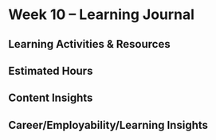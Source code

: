 
# Week 10 – Learning Journal

## Learning Activities & Resources


## Estimated Hours


## Content Insights



## Career/Employability/Learning Insights


